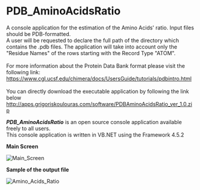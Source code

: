 # PDB_AminoAcidsRatio

A console application for the estimation of the Amino Acids' ratio. Input files should be PDB-formatted.
</br>
A user will be requested to declare the full path of the directory which contains the .pdb files. The application will take into account only the "Residue Names" of the rows starting with the Record Type "ATOM". 
</br></br>
For more information about the Protein Data Bank format please visit the following link:
</br>
https://www.cgl.ucsf.edu/chimera/docs/UsersGuide/tutorials/pdbintro.html
</br></br>
You can directly download the executable application by following the link below
http://apps.grigoriskoulouras.com/software/PDBAminoAcidsRatio_ver_1.0.zip

<strong><i>PDB_AminoAcidsRatio</i></strong> is an open source console application available freely to all users.
</br>
This console application is written in VB.NET using the Framework 4.5.2

<strong>Main Screen</strong>

![Main_Screen](../master/PDB_AminoAcidsRatio_screenshot1.png)

<strong>Sample of the output file</strong>

![Amino_Acids_Ratio](../master/PDB_AminoAcidsRatio_screenshot2.png)
